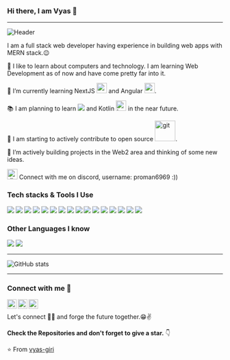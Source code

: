 ### Hi there, I am Vyas 👋

---
![Header](https://media.giphy.com/media/Cmr1OMJ2FN0B2/giphy.gif "Header")

I am a full stack web developer having experience in building web apps with MERN stack.:wink:
 
 🔭 I like to learn about computers and technology. I am learning Web Development as of now and have come pretty far into it.
 
  🌱 I’m currently learning NextJS <img style="vertical-align: middle justify-content: center align-items:center" width="24" height="24" src="https://img.icons8.com/color/48/nextjs.png" alt="nextjs"/> and Angular <img style="vertical-align: middle justify-content: center align-items:center" width="24" height="24" src="https://img.icons8.com/color/48/angularjs.png" alt="angularjs"/>.
 
 :books: I am planning to learn <img style="vertical-align: middle justify-content: center align-items:center" src="https://img.shields.io/badge/-Flutter-3a495d?style=flat&logo=flutter&logoColor=67b7f7"> and Kotlin <img style="vertical-align: middle justify-content: center align-items:center" width="24" height="24" src="https://img.icons8.com/color/48/kotlin.png" alt="kotlin"/> in the near future.
 
 👯 I am starting to actively contribute to open source <img style="vertical-align: middle justify-content: center align-items:center" width="48" height="48" src="https://img.icons8.com/color/48/git.png" alt="git"/>.
 
 🤔 I’m actively building projects in the Web2 area and thinking of some new ideas.


<img style="vertical-align: middle justify-content: center align-items:center" width="24" height="24" src="https://img.icons8.com/color/48/discord--v2.png" alt="discord--v2"/> Connect with me on discord, username: proman6969 :))


### Tech stacks & Tools I Use

<img src = "https://img.shields.io/badge/-HTML5-E34F26?style=flat&logo=html5&logoColor=white"> <img src = "https://img.shields.io/badge/-CSS3-1572B6?style=flat&logo=css3&logoColor=white">
<img src="https://img.shields.io/badge/-Bootstrap-563D7C?style=flat&logo=bootstrap&logoColor=white">
<img src="https://img.shields.io/badge/-JavaScript-eed718?style=flat&logo=javascript&logoColor=ffffff">
<img src="https://img.shields.io/badge/-React-000000?style=flat&logo=react&logoColor=00c8ff">
<img src="https://img.shields.io/badge/-MongoDB-4DB33D?style=flat&logo=mongodb&logoColor=FFFFFF">
<img src="https://img.shields.io/badge/-MySQL-F29111?style=flat&logo=mysql&logoColor=FFFFFF">
<img src="https://img.shields.io/badge/-Express.js-787878?style=flat">
<img src="https://img.shields.io/badge/-Node.js-3C873A?style=flat&logo=Node.js&logoColor=white">
<img src="https://img.shields.io/badge/-Firebase-FFA611?style=flat&logo=firebase&logoColor=FFFFFF">
<img src="http://img.shields.io/badge/-Google%20Cloud%20Platform-4285F4?style=flat&logo=google%20cloud&logoColor=white">
<img src="https://img.shields.io/badge/-Progressive Web Apps-5A0FC8?style=flat">
<img src="http://img.shields.io/badge/-Git-F1502F?style=flat&logo=git&logoColor=FFFFFF">
<img src="http://img.shields.io/badge/-Github-000000?style=flat&logo=github&logoColor=FFFFFF">
<img src="http://img.shields.io/badge/-VS%20Code-007ACC?style=flat&logo=visual%20studio%20code&logoColor=white">
<img src="http://img.shields.io/badge/-Vercel-black?style=flat&logo=vercel&logoColor=white">

### Other Languages I know
<img src="https://img.shields.io/badge/-C%20&%20C++-659ad2?style=flat&logo=c%2B%2B&logoColor=ffffff"> <img src="https://img.shields.io/badge/-Python-black?style=flat&logo=python&logoColor=white"> 

---

![GitHub stats](https://github-readme-stats.vercel.app/api?username=vyas-giri&show_icons=true&hide_border=true)


---


### Connect with me  💬 
[<img align="left" alt="vyasgiri3 | Twitter" width="22px" src="https://img.icons8.com/color/48/twitter--v1.png" />][twitter]
[<img align="left" alt="vyas-giri | LinkedIn" width="22px" src="https://img.icons8.com/color/48/linkedin.png" />][linkedin]
[<img align="left" alt="vyas_kun | Instagram" width="22px" src="https://img.icons8.com/color/48/instagram-new--v1.png" />][instagram]

<br/>



Let's connect 👨‍💻 and forge the future together.😁✌

**Check the Repositories and don't forget to give a star.** 👇

:star: From [vyas-giri](https://github.com/vyas-giri)

[twitter]: https://twitter.com/vyasgiri3
[instagram]: https://www.instagram.com/vyas_kun/
[linkedin]: https://www.linkedin.com/in/vyas-giri
